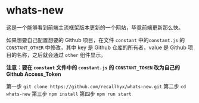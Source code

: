 # whats-new
这是一个能够看到前端主流框架版本更新的一个网站，毕竟前端更新那么快。

如果想要自己配置想要的 Github 项目，在文件 `constant` 中的`constant.js` 的`CONSTANT_OTHER` 中修改，其中 key 是 Github 仓库的所有者，value 是 Github 项目的名称，之后就会通过 `other` 组件显示。

**注意：要在 `constant` 文件中的 `constant.js` 的 `CONSTANT_TOKEN` 改为自己的Github Access_Token**

第一步
`git clone https://github.com/recallhyx/whats-new.git`
第二步
`cd whats-new`
第三步
`npm install`
第四步
`npm run start`
